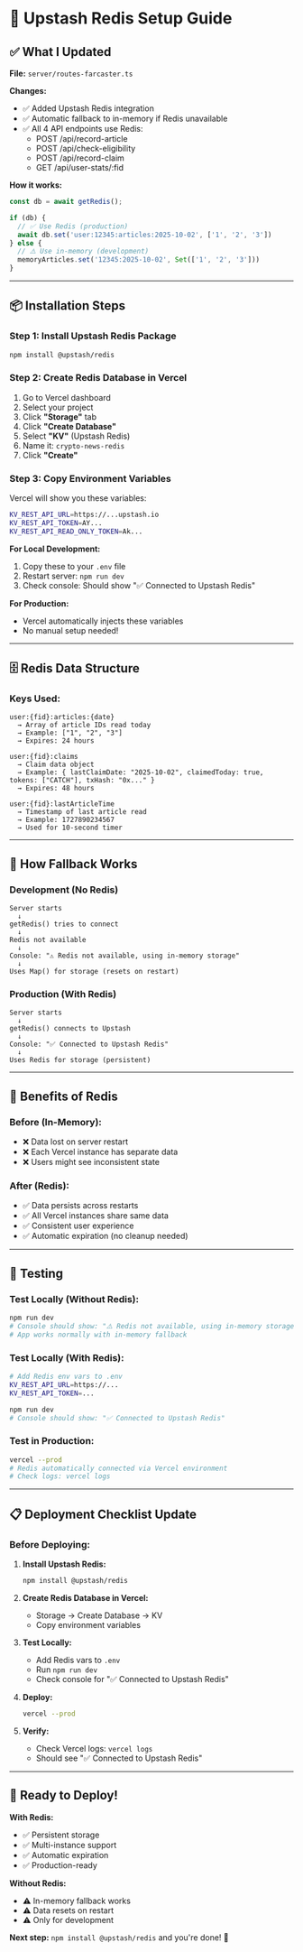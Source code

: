 # 🔴 Upstash Redis Setup Guide

## ✅ What I Updated

**File:** `server/routes-farcaster.ts`

**Changes:**
- ✅ Added Upstash Redis integration
- ✅ Automatic fallback to in-memory if Redis unavailable
- ✅ All 4 API endpoints use Redis:
  - POST /api/record-article
  - POST /api/check-eligibility
  - POST /api/record-claim
  - GET /api/user-stats/:fid

**How it works:**
```typescript
const db = await getRedis();

if (db) {
  // ✅ Use Redis (production)
  await db.set('user:12345:articles:2025-10-02', ['1', '2', '3'])
} else {
  // ⚠️ Use in-memory (development)
  memoryArticles.set('12345:2025-10-02', Set(['1', '2', '3']))
}
```

---

## 📦 Installation Steps

### Step 1: Install Upstash Redis Package

```bash
npm install @upstash/redis
```

### Step 2: Create Redis Database in Vercel

1. Go to Vercel dashboard
2. Select your project
3. Click **"Storage"** tab
4. Click **"Create Database"**
5. Select **"KV"** (Upstash Redis)
6. Name it: `crypto-news-redis`
7. Click **"Create"**

### Step 3: Copy Environment Variables

Vercel will show you these variables:
```bash
KV_REST_API_URL=https://...upstash.io
KV_REST_API_TOKEN=AY...
KV_REST_API_READ_ONLY_TOKEN=Ak...
```

**For Local Development:**
1. Copy these to your `.env` file
2. Restart server: `npm run dev`
3. Check console: Should show "✅ Connected to Upstash Redis"

**For Production:**
- Vercel automatically injects these variables
- No manual setup needed!

---

## 🗄️ Redis Data Structure

### Keys Used:

```
user:{fid}:articles:{date}
  → Array of article IDs read today
  → Example: ["1", "2", "3"]
  → Expires: 24 hours

user:{fid}:claims
  → Claim data object
  → Example: { lastClaimDate: "2025-10-02", claimedToday: true, tokens: ["CATCH"], txHash: "0x..." }
  → Expires: 48 hours

user:{fid}:lastArticleTime
  → Timestamp of last article read
  → Example: 1727890234567
  → Used for 10-second timer
```

---

## 🔧 How Fallback Works

### Development (No Redis)
```
Server starts
  ↓
getRedis() tries to connect
  ↓
Redis not available
  ↓
Console: "⚠️ Redis not available, using in-memory storage"
  ↓
Uses Map() for storage (resets on restart)
```

### Production (With Redis)
```
Server starts
  ↓
getRedis() connects to Upstash
  ↓
Console: "✅ Connected to Upstash Redis"
  ↓
Uses Redis for storage (persistent)
```

---

## 🎯 Benefits of Redis

### Before (In-Memory):
- ❌ Data lost on server restart
- ❌ Each Vercel instance has separate data
- ❌ Users might see inconsistent state

### After (Redis):
- ✅ Data persists across restarts
- ✅ All Vercel instances share same data
- ✅ Consistent user experience
- ✅ Automatic expiration (no cleanup needed)

---

## 🧪 Testing

### Test Locally (Without Redis):
```bash
npm run dev
# Console should show: "⚠️ Redis not available, using in-memory storage"
# App works normally with in-memory fallback
```

### Test Locally (With Redis):
```bash
# Add Redis env vars to .env
KV_REST_API_URL=https://...
KV_REST_API_TOKEN=...

npm run dev
# Console should show: "✅ Connected to Upstash Redis"
```

### Test in Production:
```bash
vercel --prod
# Redis automatically connected via Vercel environment
# Check logs: vercel logs
```

---

## 📋 Deployment Checklist Update

### Before Deploying:

1. **Install Upstash Redis:**
   ```bash
   npm install @upstash/redis
   ```

2. **Create Redis Database in Vercel:**
   - Storage → Create Database → KV
   - Copy environment variables

3. **Test Locally:**
   - Add Redis vars to `.env`
   - Run `npm run dev`
   - Check console for "✅ Connected to Upstash Redis"

4. **Deploy:**
   ```bash
   vercel --prod
   ```

5. **Verify:**
   - Check Vercel logs: `vercel logs`
   - Should see "✅ Connected to Upstash Redis"

---

## 🚀 Ready to Deploy!

**With Redis:**
- ✅ Persistent storage
- ✅ Multi-instance support
- ✅ Automatic expiration
- ✅ Production-ready

**Without Redis:**
- ⚠️ In-memory fallback works
- ⚠️ Data resets on restart
- ⚠️ Only for development

**Next step:** `npm install @upstash/redis` and you're done! 🎉
